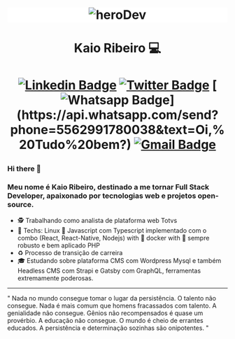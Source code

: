 
<h1 align="center" style="background-color:#FFF">
  <img src="https://drive.google.com/uc?export=view&id=1QjHnVOCVA4U2b5fJwaDfBf-uugqsF6GO" alt="heroDev">
</h1>


<h1 align="center"> Kaio Ribeiro 💻</h1> 

<h1 align="center">

  [![Linkedin Badge](https://img.shields.io/badge/-LinkedIn-blue?style=flat-square&logo=Linkedin&logoColor=white&link=https://www.linkedin.com/in/kaio-ribeiro-310123150/)](https://www.linkedin.com/in/kaio-ribeiro-310123150/)
  [![Twitter Badge](https://img.shields.io/badge/-Twitter-1ca0f1?style=flat-square&labelColor=1ca0f1&logo=twitter&logoColor=white&link=https://twitter.com/Kaio54372832)](https://twitter.com/Kaio54372832)
  [![Whatsapp Badge](https://img.shields.io/badge/-Whatsapp-4CA143?style=flat-square&labelColor=4CA143&logo=whatsapp&logoColor=white&link=https://api.whatsapp.com/send?phone=5562991780038&text=Oi,%20Tudo%20bem?)](https://api.whatsapp.com/send?phone=5562991780038&text=Oi,%20Tudo%20bem?)
  [![Gmail Badge](https://img.shields.io/badge/-Gmail-c14438?style=flat-square&logo=Gmail&logoColor=white&link=mailto:kaio.rocharibeiro@gmail.com)](mailto:kaio.rocharibeiro@gmail.com)

</h1>

### Hi there 👋


### Meu nome é Kaio Ribeiro, destinado a me tornar Full Stack Developer, apaixonado por tecnologias web e projetos open-source.

- 🕵 Trabalhando como analista de plataforma web Totvs
- 💚 Techs: Linux 🐧 Javascript com Typescript implementado com o combo (React, React-Native, Nodejs) with 🐳 docker  with 🐘 sempre robusto e bem aplicado PHP
- ♻️ Processo de transição de carreira 
- 🎓 Estudando sobre plataforma CMS com Wordpress Mysql e também Headless CMS com Strapi e Gatsby com GraphQL, ferramentas extremamente poderosas.

----


>
" Nada no mundo consegue tomar o lugar da persistência. O talento não consegue. Nada é mais comum que homens fracassados com talento. A genialidade não consegue. Gênios não recompensados é quase um provérbio. A educação não consegue. O mundo é cheio de errantes educados. A persistência e determinação sozinhas são onipotentes. " 
>
